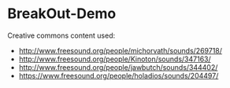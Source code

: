 # BreakOut-Demo

Creative commons content used:
* http://www.freesound.org/people/michorvath/sounds/269718/
* http://www.freesound.org/people/Kinoton/sounds/347163/
* http://www.freesound.org/people/jawbutch/sounds/344402/
* https://www.freesound.org/people/holadios/sounds/204497/